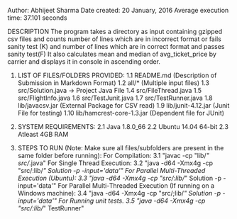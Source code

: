 Author: Abhijeet Sharma
Date created: 20 January, 2016
Average execution time: 37.101 seconds

DESCRIPTION
The program takes a directory as input containing gzipped csv files and 
counts number of lines which are in incorrect format or fails sanity test (K)
and number of lines which are in correct format and passes sanity test(F)
It also calculates mean and median of avg_ticket_price by carrier and displays it in
console in ascending order.

1. LIST OF FILES/FOLDERS PROVIDED:
	1.1 README.md (Description of Submission in Markdown Format)
	1.2 all/* (Multiple input files)
	1.3 src/Solution.java -> Project Java File
	1.4 src/FileThread.java
	1.5 src/FlightInfo.java
	1.6 src/TestJunit.java
	1.7 src/TestRunner.java
	1.8 lib/javacsv.jar  (External Package for CSV read)
	1.9 lib/junit-4.12.jar   (Junit File for testing)
	1.10 lib/hamcrest-core-1.3.jar (Dependent file for JUnit)
	
2. SYSTEM REQUIREMENTS:
	2.1 Java 1.8.0_66
	2.2 Ubuntu 14.04 64-bit
	2.3 Atleast 4GB RAM

3. STEPS TO RUN (Note: Make sure all files/subfolders are present in the same folder before running):
	For Compilation:
		3.1 "javac -cp "lib/*" src/*.java"
	For Single Thread Execution:
		3.2 "java -d64 -Xmx4g -cp "src/:lib/*" Solution -p -input='data'"
	For Parallel Multi-Threaded Execution (Ubuntu):
		3.3 "java -d64 -Xmx4g -cp "src/:lib/*" Solution -p -input='data'"
	For Parallel Multi-Threaded Execution (If running on a Windows machine):
    	3.4 "java -d64 -Xmx4g -cp "src/;lib/*" Solution -p -input='data'" 
    For Running unit tests.
    	3.5 "java -d64 -Xmx4g -cp "src/:lib/*" TestRunner"